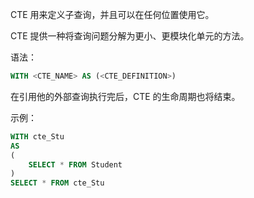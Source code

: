 CTE 用来定义子查询，并且可以在任何位置使用它。

CTE 提供一种将查询问题分解为更小、更模块化单元的方法。

语法：

```sql
WITH <CTE_NAME> AS (<CTE_DEFINITION>)
```

在引用他的外部查询执行完后，CTE 的生命周期也将结束。

示例：

```sql
WITH cte_Stu
AS
(
    SELECT * FROM Student
)
SELECT * FROM cte_Stu
```

